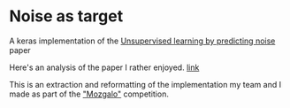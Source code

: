 # Noise as target
A keras implementation of the [Unsupervised learning by predicting noise](https://arxiv.org/abs/1704.05310) paper  
  
Here's an analysis of the paper I rather enjoyed. [link](http://www.inference.vc/unsupervised-learning-by-predicting-noise-an-information-maximization-view-2/)  
  
This is an extraction and reformatting of the implementation my team and I made as part of the ["Mozgalo"](https://www.estudent.hr/category/natjecanja/mozgalo/) competition.